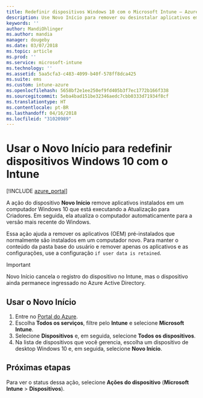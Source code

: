 ```yaml
---
title: Redefinir dispositivos Windows 10 com o Microsoft Intune – Azure | Microsoft Docs
description: Use Novo Início para remover ou desinstalar aplicativos em computadores Windows 10 usando o Microsoft Intune.
keywords: ''
author: MandiOhlinger
ms.author: mandia
manager: dougeby
ms.date: 03/07/2018
ms.topic: article
ms.prod: ''
ms.service: microsoft-intune
ms.technology: ''
ms.assetid: 5aa5cfa3-c483-4099-b40f-578ff8dca425
ms.suite: ems
ms.custom: intune-azure
ms.openlocfilehash: 5658bf2e1ee250ef9fd405b3f7ec1772b166f338
ms.sourcegitcommit: 5eba4bad151be32346aedc7cbb0333d71934f8cf
ms.translationtype: HT
ms.contentlocale: pt-BR
ms.lasthandoff: 04/16/2018
ms.locfileid: "31020989"
---
```

# <a name="use-fresh-start-to-reset-windows-10-devices-with-intune"></a>Usar o Novo Início para redefinir dispositivos Windows 10 com o Intune


[!INCLUDE [azure_portal](./includes/azure_portal.md)]

A ação do dispositivo **Novo Início** remove aplicativos instalados em um computador Windows 10 que está executando a Atualização para Criadores. Em seguida, ela atualiza o computador automaticamente para a versão mais recente do Windows.

Essa ação ajuda a remover os aplicativos (OEM) pré-instalados que normalmente são instalados em um computador novo. Para manter o conteúdo da pasta base do usuário e remover apenas os aplicativos e as configurações, use a configuração `if user data is retained`.

> [!IMPORTANT]
> Novo Início cancela o registro do dispositivo no Intune, mas o dispositivo ainda permanece ingressado no Azure Active Directory.

## <a name="use-fresh-start"></a>Usar o Novo Início

1. Entre no [Portal do Azure](https://portal.azure.com).
2. Escolha **Todos os serviços**, filtre pelo **Intune** e selecione **Microsoft Intune**.
3. Selecione **Dispositivos** e, em seguida, selecione **Todos os dispositivos**.
4. Na lista de dispositivos que você gerencia, escolha um dispositivo de desktop Windows 10 e, em seguida, selecione **Novo Início**.

## <a name="next-steps"></a>Próximas etapas

Para ver o status dessa ação, selecione **Ações do dispositivo** (**Microsoft Intune** > **Dispositivos**).